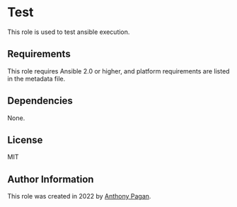 Test
=========

This role is used to test ansible execution.

Requirements
------------

This role requires Ansible 2.0 or higher, and platform requirements are listed in the metadata file.

Dependencies
------------

None.

License
-------

MIT

Author Information
------------------

This role was created in 2022 by [Anthony Pagan](https://github.com/get-tony).
